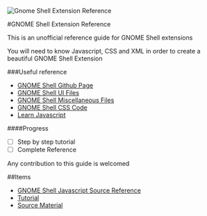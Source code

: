![Gnome Shell Extension Reference](https://raw.githubusercontent.com/julio641742/gnome-shell-extension-reference/master/media/gnome-logo.png)

#GNOME Shell Extension Reference

This is an unofficial reference guide for GNOME Shell extensions

You will need to know Javascript, CSS and XML in order to create a beautiful GNOME Shell Extension

###Useful reference
- [GNOME Shell Github Page](https://github.com/GNOME/gnome-shell)
- [GNOME Shell UI Files](https://github.com/GNOME/gnome-shell/tree/master/js/ui)
- [GNOME Shell Miscellaneous Files](https://github.com/GNOME/gnome-shell/tree/master/js/misc)
- [GNOME Shell CSS Code](https://github.com/GNOME/gnome-shell/blob/master/data/theme/gnome-shell.css)
- [Learn Javascript](https://developer.mozilla.org/en-US/learn/javascript)

####Progress
- [ ] Step by step tutorial
- [ ] Complete Reference

Any contribution to this guide is welcomed

##Items

* [GNOME Shell Javascript Source Reference](REFERENCE.md)
* [Tutorial](TUTORIAL.md)
* [Source Material](SOURCES.md)
